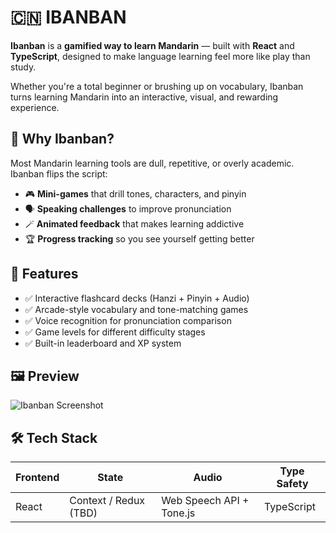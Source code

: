 # 🇨🇳 IBANBAN

**Ibanban** is a **gamified way to learn Mandarin** — built with **React** and **TypeScript**, designed to make language learning feel more like play than study. 

Whether you're a total beginner or brushing up on vocabulary, Ibanban turns learning Mandarin into an interactive, visual, and rewarding experience.

## 🧠 Why Ibanban?

Most Mandarin learning tools are dull, repetitive, or overly academic.  
Ibanban flips the script:

- 🎮 **Mini-games** that drill tones, characters, and pinyin
- 🗣️ **Speaking challenges** to improve pronunciation
- 🪄 **Animated feedback** that makes learning addictive
- 🏆 **Progress tracking** so you see yourself getting better

## 🚀 Features

- ✅ Interactive flashcard decks (Hanzi + Pinyin + Audio)
- ✅ Arcade-style vocabulary and tone-matching games
- ✅ Voice recognition for pronunciation comparison
- ✅ Game levels for different difficulty stages
- ✅ Built-in leaderboard and XP system

## 🖼️ Preview

![Ibanban Screenshot](https://your-screenshot-url.com) <!-- Replace with your actual image link -->

## 🛠️ Tech Stack

| Frontend | State | Audio | Type Safety |
|----------|-------|-------|-------------|
| React    | Context / Redux (TBD) | Web Speech API + Tone.js | TypeScript |
